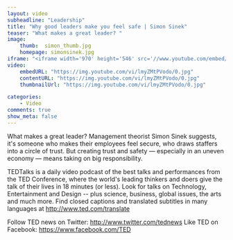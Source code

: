 ```yaml
---
layout: video
subheadline: "Leadership"
title: "Why good leaders make you feel safe | Simon Sinek"
teaser: "What makes a great leader? "
image:
    thumb:  simon_thumb.jpg
    homepage: simonsinek.jpg
iframe: "<iframe width='970' height='546' src='//www.youtube.com/embed/lmyZMtPVodo' frameborder='0' allowfullscreen></iframe>"
video:
    embedURL: "https://img.youtube.com/vi/lmyZMtPVodo/0.jpg"
    contentURL: "https://img.youtube.com/vi/lmyZMtPVodo/0.jpg"
    thumbnailUrl: "https://img.youtube.com/vi/lmyZMtPVodo/0.jpg"

categories:
    - Video
comments: true
show_meta: false
---
```


What makes a great leader? Management theorist Simon Sinek suggests, it's someone who makes their employees feel secure, who draws staffers into a circle of trust. But creating trust and safety — especially in an uneven economy — means taking on big responsibility.

TEDTalks is a daily video podcast of the best talks and performances from the TED Conference, where the world's leading thinkers and doers give the talk of their lives in 18 minutes (or less). Look for talks on Technology, Entertainment and Design -- plus science, business, global issues, the arts and much more.
Find closed captions and translated subtitles in many languages at http://www.ted.com/translate

Follow TED news on Twitter: http://www.twitter.com/tednews
Like TED on Facebook: https://www.facebook.com/TED
